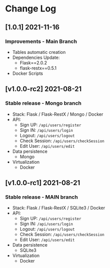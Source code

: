 # Change Log

## [1.0.1] 2021-11-16
### Improvements - Main Branch

- Tables automatic creation
- Dependencies Update:
  - Flask==2.0.2
  - flask-restx==0.5.1
- Docker Scripts 

## [v1.0.0-rc2] 2021-08-21

### Stable release - Mongo branch

- Stack: Flask / Flask-RestX / Mongo / Docker
- API:
  - Sign UP: `/api/users/register`
  - Sign IN: `/api/users/login`
  - Logout: `/api/users/logout`
  - Check Session: `/api/users/checkSession`
  - Edit User: `/api/users/edit`
- Data persistence
  - Mongo
- Virtualization
  - Docker
  
## [v1.0.0-rc1] 2021-08-21

### Stable release - MAIN branch

- Stack: Flask / Flask-RestX / SQLite3 / Docker
- API:
  - Sign UP: `/api/users/register`
  - Sign IN: `/api/users/login`
  - Logout: `/api/users/logout`
  - Check Session: `/api/users/checkSession`
  - Edit User: `/api/users/edit`
- Data persistence
  - SQLite3
- Virtualization
  - Docker
